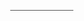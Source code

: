 
<html>
<head>
<meta name="viewport" content="width=device-width, initial-scale=1">






  <title>Bootstrap 5 Example</title>
  <meta charset="utf-8">
  <meta name="viewport" content="width=device-width, initial-scale=1">
  <link href="https://cdn.jsdelivr.net/npm/bootstrap@5.3.3/dist/css/bootstrap.min.css" rel="stylesheet">
  <script src="https://cdn.jsdelivr.net/npm/bootstrap@5.3.3/dist/js/bootstrap.bundle.min.js"></script>





<style>



* {box-sizing: border-box}

body, html {
  height: 100%;
 margin: 0;
  font-family: Arial;

}

.tabla {
  background-color: #555;
  color: white;
  float: left;
  border: none;
  outline: none;
  cursor: pointer;
  padding: 0.1px 0.1px;
  font-size: 20px;
  width: 25%;
}

.tabla:hover {
  background-color: #777;
}

.contenido {
  color: white;
  display: none;
  padding: 1px 1px;
  height: 105%;
}


#Inicio {background-color: black;}
#News {background-color: black;}
#otro {background-color: black;}
#About {background-color: black;}
#Especial {background-color: black;}













.bg-image {
  /* Full height */
  height: 100%; 
  
  /* Center and scale the image nicely */
  background-position: center;
  background-repeat: no-repeat;
  background-size: cover;
}

/* Images used */
.img1 { background-image: url("https://i.pinimg.com/736x/fe/b8/2d/feb82d3d0dccb51e13414c539652f282.jpg"); }
.img2 { background-image: url("https://i.pinimg.com/736x/58/34/a8/5834a8af5844d0c6075f0aff65959d56.jpg"); }
.img3 { background-image: url("https://i.pinimg.com/736x/90/5c/f8/905cf8adc890477aea2447bef5168f1e.jpg"); }
.img4 { background-image: url("https://i.pinimg.com/736x/88/4d/25/884d25218b66bf5756f408aa3103202c.jpg"); }
.img5 { background-image: url("https://i.pinimg.com/736x/eb/15/db/eb15db04a5343837dca538694f4df136.jpg"); }
.img6 { background-image: url("https://i.pinimg.com/736x/6e/db/4a/6edb4a1d2354b50cb9789c824ce82be0.jpg"); }

/* Position text in the middle of the page/image */
.bg-text {
  background-color: rgb(0,0,0); /* Fallback color */
  background-color: rgba(0,0,0, 0.4); /* Black w/opacity/see-through */
  color: white;
  font-weight: bold;
  font-size: 80px;
  border: 10px solid #f1f1f1;
  position: fixed;
  top: 50%;
  left: 50%;
  transform: translate(-50%, -50%);
  z-index: 1;
  width: 400px;
  padding: 10px;
  text-align: center;
}


.imgine{
   height: 100%; 
     width: 100%;

}












/* From Uiverse.io by JaydipPrajapati1910 */ 
.Comenzar {
  width: 180px;
  height: 50px;
  border-radius: 5px;
  border: none;
  transition: all 0.5s ease-in-out;
  font-size: 20px;
  font-family: Verdana, Geneva, Tahoma, sans-serif;
  font-weight: 600;
  display: flex;
  align-items: center;
  background: #040f16;
  color: #f5f5f5;
}

.Comenzar:hover {
  box-shadow: 0 0 20px 0px #2e2e2e3a;
}

.Comenzar .iconico {
  position: absolute;
  height: 40px;
  width: 70px;
  display: flex;
  justify-content: center;
  align-items: center;
  transition: all 0.5s;
}

.Comenzar .textCo {
  transform: translateX(55px);
}

.Comenzar:hover .iconico {
  width: 175px;
}

.Comenzar:hover .textCo {
  transition: all 0.5s;
  opacity: 0;
}

.Comenzar:focus {
  outline: none;
}

.Comenzar:active .iconico {
  transform: scale(0.85);
}












/* From Uiverse.io by Z4drus */ 
.button-containering {
  display: flex;
  justify-content: center;
  margin: 20px;
}

.button-3d {
  -webkit-appearance: none;
  appearance: none;
  position: relative;
  border-width: 0;
  padding: 0 8px;
  min-width: 4em;
  min-height: 4em;
  box-sizing: border-box;
  background: transparent;
  font: inherit;
  cursor: pointer;
  margin: 10px;
  border-radius: 20px;
}

.button-top {
  display: flex;
  align-items: center;
  justify-content: center;
  position: relative;
  z-index: 2;
  padding: 8px 16px;
  transform: translateY(0);
  color: #fff;
  background-image: linear-gradient(145deg, #6a11cb, #2575fc);
  text-shadow: 0 -1px rgba(0, 0, 0, 0.25);
  border-radius: 20px;
  transition: transform 0.3s, border-radius 0.3s, background 10s;
}

.button-3d:active .button-top {
  border-radius: 10px 10px 8px 8px / 8px;
  transform: translateY(2px);
  background-image: linear-gradient(145deg, #2575fc, #6a11cb);
}

.button-bottom {
  position: absolute;
  z-index: 1;
  bottom: 4px;
  left: 4px;
  border-radius: 20px;
  padding-top: 6px;
  width: calc(100% - 8px);
  height: calc(100% - 10px);
  background-image: linear-gradient(145deg, #2575fc, #6a11cb);
  box-shadow: 0px 2px 3px 0px rgba(0, 0, 0, 0.5);
  transition: border-radius 0.2s, padding-top 0.2s;
}

.button-base {
  position: absolute;
  z-index: 0;
  top: 4px;
  left: 0;
  border-radius: 20px;
  width: 100%;
  height: calc(100% - 4px);
  background-color: rgba(0, 0, 0, 0.15);
  box-shadow: 0 1px 1px 0 rgba(255, 255, 255, 0.75),
    inset 0 2px 2px rgba(0, 0, 0, 0.25);
  transition: border-radius 0.2s, padding-top 0.2s;
}

.button-3d:active .button-bottom {
  border-radius: 10px 10px 8px 8px / 8px;
  padding-top: 0;
}

.button-3d:active .button-base {
  border-radius: 10px 10px 8px 8px / 8px;
}

















.Analisis {
  overflow: hidden;
  border-radius: 0.5rem;
  max-width: 300px;
  background-color: #fff;
  color: #212121;
}

.imagene {
  height: 8rem;
  width: 100%;
  object-fit: cover;
  background-color: rgb(204, 0, 255);
  background-image: linear-gradient(to right, rgb(255, 174, 0), rgb(204, 0, 255));
}

.info {
  padding: 1rem;
  text-align: center;
}

.text-1 {
  font-size: 0.875rem;
  line-height: 1.25rem;
  font-weight: 600;
  letter-spacing: 0.1em;
  text-transform: uppercase;
}

.text-2 {
  margin-top: 1rem;
  font-weight: 900;
  text-transform: uppercase;
}

.text-2 span:first-child {
  font-size: 2.25rem;
  line-height: 2.5rem;
  font-weight: 900;
}

.text-2 span:last-child {
  margin-top: 0.5rem;
  display: block;
  font-size: 0.875rem;
  line-height: 1.25rem;
}

.action {
  margin-top: 1rem;
  display: inline-block;
  width: 100%;
  background-color: rgb(0, 0, 0);
  padding-top: 1rem;
  padding-bottom: 1rem;
  border-radius: 4px;
  font-size: 0.875rem;
  line-height: 1.25rem;
  font-weight: 700;
  letter-spacing: 0.1em;
  text-transform: uppercase;
  color: rgba(255, 255, 255, 1);
  text-decoration: none;
}

.sin {
  margin-top: 1rem;
  font-size: 0.75rem;
  line-height: 1rem;
  font-weight: 500;
  text-transform: uppercase;
  color: rgba(156, 163, 175, 1);
}




















/* From Uiverse.io by adamgiebl */ 
.Img {
  font-family: inherit;
  font-size: 20px;
  background: royalblue;
  color: white;
  padding: 0.7em 1em;
  padding-left: 0.9em;
  display: flex;
  align-items: center;
  border: none;
  border-radius: 16px;
  overflow: hidden;
  transition: all 0.2s;
  cursor: pointer;
}

.Img span {
  display: block;
  margin-left: 0.3em;
  transition: all 0.3s ease-in-out;
}

.Img svg {
  display: block;
  transform-origin: center center;
  transition: transform 0.3s ease-in-out;
}

.Img:hover .svg-wrapper {
  animation: fly-1 0.6s ease-in-out infinite alternate;
}

.Img:hover svg {
  transform: translateX(1.2em) rotate(45deg) scale(1.1);
}

.Img:hover span {
  transform: translateX(5em);
}

.Img:active {
  transform: scale(0.95);
}

@keyframes fly-1 {
  from {
    transform: translateY(0.1em);
  }

  to {
    transform: translateY(-0.1em);
  }
}












body {
  font-family: Verdana, sans-serif;
  margin: 0;
}

* {
  box-sizing: border-box;
}

.row > .column {
  padding: 0 8px;
}

.row:after {
  content: "";
  display: table;
  clear: both;
}

.column {
  float: left;
  width: 25%;
}

/* The Modal (background) */
.modal {
  display: none;
  position: fixed;
  z-index: 1;
  padding-top: 100px;
  left: 0;
  top: 0;
  width: 100%;
  height: 100%;
  overflow: auto;
  background-color: black;
}

/* Modal Content */
.modal-content {
  position: relative;
  background-color: #fefefe;
  margin: auto;
  padding: 0;
  width: 90%;
  max-width: 1200px;
}

/* The Close Button */
.close {
  color: white;
  position: absolute;
  top: 10px;
  right: 25px;
  font-size: 35px;
  font-weight: bold;
}

.close:hover,
.close:focus {
  color: #999;
  text-decoration: none;
  cursor: pointer;
}

.mySlides {
  display: none;
}

.cursor {
  cursor: pointer;
}

/* Next & previous buttons */
.prev,
.next {
  cursor: pointer;
  position: absolute;
  top: 50%;
  width: auto;
  padding: 16px;
  margin-top: -50px;
  color: white;
  font-weight: bold;
  font-size: 20px;
  transition: 0.6s ease;
  border-radius: 0 3px 3px 0;
  user-select: none;
  -webkit-user-select: none;
}

/* Position the "next button" to the right */
.next {
  right: 0;
  border-radius: 3px 0 0 3px;
}

/* On hover, add a black background color with a little bit see-through */
.prev:hover,
.next:hover {
  background-color: rgba(0, 0, 0, 0.8);
}

/* Number text (1/3 etc) */
.numbertext {
  color: #f2f2f2;
  font-size: 12px;
  padding: 8px 12px;
  position: absolute;
  top: 0;
}

img {
  margin-bottom: -4px;
}

.caption-container {
  text-align: center;
  background-color: black;
  padding: 2px 16px;
  color: white;
}

.demo {
  opacity: 0.6;
}

.active,
.demo:hover {
  opacity: 1;
}

img.hover-shadow {
  transition: 0.3s;
}

.hover-shadow:hover {
  box-shadow: 0 4px 8px 0 rgba(0, 0, 0, 0.2), 0 6px 20px 0 rgba(0, 0, 0, 0.19);
}



</style>
</head>
<body>





<button class="tabla" onclick="openPage('About', this,)"></button>













<div id="Inicio" class="contenido">


<div><img class="imgine" src="https://i.pinimg.com/736x/fe/b8/2d/feb82d3d0dccb51e13414c539652f282.jpg"></div>
<div><img class="imgine" src="https://i.pinimg.com/736x/58/34/a8/5834a8af5844d0c6075f0aff65959d56.jpg"></div>
<div><img class="imgine" src="https://i.pinimg.com/736x/90/5c/f8/905cf8adc890477aea2447bef5168f1e.jpg"></div>
<div><img class="imgine" src="https://i.pinimg.com/736x/88/4d/25/884d25218b66bf5756f408aa3103202c.jpg"></div>
<div><img class="imgine" src="https://i.pinimg.com/736x/eb/15/db/eb15db04a5343837dca538694f4df136.jpg"></div>
<div><img class="imgine" src="https://i.pinimg.com/736x/6e/db/4a/6edb4a1d2354b50cb9789c824ce82be0.jpg"></div>
<div class="bg-text">

 Equipo 1

<br>





<center>
<button class="Comenzar" onclick="openPage('News', this,)">
    <span class="iconico">
        <svg xmlns="http://www.w3.org/2000/svg" width="20" height="24" fill="currentColor" class="bi bi-airplane-fill" viewBox="0 0 16 16">
  <path d="M6.428 1.151C6.708.591 7.213 0 8 0s1.292.592 1.572 1.151C9.861 1.73 10 2.431 10 3v3.691l5.17 2.585a1.5 1.5 0 0 1 .83 1.342V12a.5.5 0 0 1-.582.493l-5.507-.918-.375 2.253 1.318 1.318A.5.5 0 0 1 10.5 16h-5a.5.5 0 0 1-.354-.854l1.319-1.318-.376-2.253-5.507.918A.5.5 0 0 1 0 12v-1.382a1.5 1.5 0 0 1 .83-1.342L6 6.691V3c0-.568.14-1.271.428-1.849Z"></path>
</svg>
    </span>
    <span class="textCo">Comenzar</span>
</button></center>
</div>

  
</div>







<div id="News" class="contenido">









<div class="container-fluid p-5 bg-primary text-white text-center">
  <h1>ANÁLISIS DE MODOS Y EFECTOS DE FALLAS</h1>
 
</div>
  
<div class="container mt-5">
  <div class="row">
    <div class="col-sm-4">
 
<div class="Analisis">
  <div class="imagene"><img src="https://i.pinimg.com/736x/86/d6/5c/86d65c162a1de465fbb1ae388182a9fd.jpg" alt="Gi" width="300" height="128"></div>
  <div class="info">
    <p class="text-1">
      Analisis
    </p>

   <div class="text-2">

  <span>El análisis de modos y efectos de fallas (FMEA, por sus siglas en inglés) es una herramienta estructurada que permite identificar, analizar y priorizar posibles problemas en un sistema, proceso, diseño, producto o servicio. Su principal objetivo es anticipar fallas antes de que ocurran, mejorando así la confiabilidad, seguridad y calidad</span>
    </div>
    
  <p class="sin">
    
  </p>
  </div>
</div>


   </div>
    <div class="col-sm-4">

<div class="Analisis">
  <div class="imagene"><img src="https://i.pinimg.com/736x/31/70/9d/31709d6b373cf4ef9d53a6461b4152be.jpg" alt="Gi" width="300" height="128"></div>
  <div class="info">
    <p class="text-1">
      Modo de Fallas
    </p>

   <div class="text-2">

  <span>Esto se refiere a las maneras específicas en que un sistema o componente podría fallar. En otras palabras, ¿qué podría salir mal?
</span>
    </div>
    
   <p class="sin">
      Offer valid until 29th April, 2023 *
    </p>
  </div>
</div>
    </div>


  <div class="col-sm-4">
<div class="Analisis">
  <div class="imagene"><img src="https://i.pinimg.com/736x/9b/e5/65/9be565cb56b49790d256d28d98140818.jpg" alt="Gi" width="300" height="128"></div>
  <div class="info">
    <p class="text-1">
      Efectos de la falla
    </p>

   <div class="text-2">

  <span>Aquí se describe el impacto que tendría la falla si llegara a ocurrir. ¿Qué consecuencias habría?

</span>
    </div>
    
   <p class="sin">
   
   </p>
  </div>
</div>
    </div>



</div>


 


<div class="container mt-5">
  <div class="row"> 
    <div class="col-sm-4">

<div class="Analisis">
  <div class="imagene"><img src="https://i.pinimg.com/originals/07/85/e7/0785e7dae354aba21aff4c3752166011.gif" alt="Gi" width="300" height="128"></div>
  <div class="info">
    <p class="text-1">
      Causa de Falla
    </p>

   <div class="text-2">

  <span>Se identifican las razones o condiciones que podrían provocar la falla. ¿Por qué sucedería?

</span>
    </div>
    
   <p class="sin">
    
  </p>
  </div>
</div>
    </div>
<br>






  <div class="col-sm-4">

<div class="Analisis">
  <div class="imagene"><img src="https://i.pinimg.com/736x/16/d7/74/16d774f401e0aa9d589831764b3be204.jpg" alt="Gi" width="300" height="128"></div>
  <div class="info">
    <p class="text-1">
      Severidad (S)
    </p>

   <div class="text-2">

  <span> Evalúa qué tan grave sería el efecto de la falla en caso de que ocurra. Se usa una escala, generalmente de 1 (efecto menor) a 10 (efecto crítico).


</span>
    </div>
    
   <p class="sin">
      
   </p>
  </div>
</div>
    </div>








 <div class="col-sm-4">

<div class="Analisis">
  <div class="imagene"><img src="https://i.pinimg.com/736x/ab/e1/f3/abe1f3b238cb9f68017105f2b4a50bba.jpg" alt="Gi" width="300" height="128"></div>
  <div class="info">
    <p class="text-1">
      Ocurrencia (O)
    </p>

   <div class="text-2">

   <span> Estima con qué frecuencia podría suceder la falla. También se utiliza una escala de 1 (muy improbable) a 10 (muy probable).



</span>
    </div>
    
   <p class="sin">
    
  </p>
  </div>
</div>
    </div>





</div>
</div>






<div class="button-containering">
  <button class="button-3d" onclick="openPage('Inicio', this,)" id="defaultOpen">
    <div class="button-top">
      <span class="material-icons">❮</span>
    </div>
    <div class="button-bottom"></div>
    <div class="button-base"></div>
  </button>
  <button class="button-3d" onclick="openPage('otro', this,)">
    <div class="button-top">
      <span class="material-icons">❯</span>
    </div>
    <div class="button-bottom"></div>
    <div class="button-base"></div>
  </button>
</div>




</div>
</div>










<div id="otro" class="contenido">







<div class="container-fluid p-5 bg-danger text-white text-center">
  <h1>Elementos del PFEMDA</h1>
   
</div>
  
<div class="container mt-5">
  <div class="row">
    <div class="col-sm-4">
      <h3>Proceso</h3>


   <p>Se examina el sistema o proceso completo, identificando las partes críticas y cómo estas interactúan entre sí. El objetivo es entender dónde podrían surgir problemas.
</p>

  







   </div>
    <div class="col-sm-4">
      <h3>Fallas</h3>
      <p>Se identifican los errores o problemas potenciales que podrían aparecer en el sistema o proceso. Esto incluye cualquier punto débil que podría generar un fallo.
</p>
    







   </div>
    <div class="col-sm-4">
      <h3>Efectos</h3>        
      <p>Se analizan las consecuencias de las fallas, tanto en el sistema como en los usuarios, clientes o procesos relacionados. ¿Qué impacto tendría la falla si ocurre?</p>













   </div>
<div class="col-sm-4">
      <h3>Modo</h3>
      <p>Se describen las maneras específicas en que las fallas podrían manifestarse. Esto responde a la pregunta: ¿cómo podría fallar?
</p>
      
   </div>
<div class="col-sm-4">
      <h3>Diagnostico</h3>
      <p>A diferencia del AMEF, el PFEMDA pone énfasis en las estrategias para detectar y diagnosticar fallas rápidamente. Esto incluye herramientas, métodos y procedimientos para minimizar el impacto de los problemas.

</p>
      
   </div>
    <div class="col-sm-4">
      <h3>Analisis</h3>
      <p>Al igual que en el AMEF, las fallas se priorizan con base en su gravedad, frecuencia y facilidad de detección. Esto permite decidir qué problemas deben abordarse primero, ya sea mediante medidas preventivas o correctivas.

</p>
      
   </div>



  </div>
</div>










<div class="button-containering">
  <button class="button-3d" onclick="openPage('News', this,)" id="defaultOpen">
    <div class="button-top">
      <span class="material-icons">❮</span>
    </div>
    <div class="button-bottom"></div>
    <div class="button-base"></div>
  </button>
  <button class="button-3d" onclick="openPage('About', this,)">
    <div class="button-top">
      <span class="material-icons">❯</span>
    </div>
    <div class="button-bottom"></div>
    <div class="button-base"></div>
  </button>
</div>



</div>




<div id="About" class="contenido">

<div class="container-fluid p-5 bg-info text-white text-center">
  <h1>Control Estadistico De Proceso</h1>
</div>
  
<div class="container mt-5">
  <div class="row">
    <div class="col-sm-4">
      <h3>CEP</h3>
      <p>El Control Estadístico de Procesos (CEP), conocido en inglés como Statistical Process Control (SPC), es una técnica que utiliza herramientas estadísticas para supervisar, medir y mejorar la calidad de los procesos productivos.
</p>
    
   </div>
    <div class="col-sm-4">
      <h3>Comceptos y Claves</h3>
      <p>Variabilidad en los procesos:
Todos los procesos tienen algún nivel de variación, que puede clasificarse en dos tipos:
Variabilidad común: Surge de factores naturales inherentes al proceso.
Variabilidad especial: Resulta de problemas específicos o anomalías.
</p>
    
  </div>
    <div class="col-sm-4">
      <h3>CEP Prevencion</h3>        
      <p>El CEP se enfoca en identificar posibles problemas antes de que afecten la calidad del producto o servicio, reduciendo desperdicios y evitando fallas en etapas avanzadas.
El CEP no solo mejora la calidad, sino que también aumenta la eficiencia del proceso al anticipar y corregir problemas antes de que se vuelvan significativos.</p>

   </div>
  </div>
</div>




<br>













<div class="row">
  <div class="column">
    <img src="https://i.pinimg.com/736x/f8/b9/cb/f8b9cb5d84807ef441428ccf4debc76d.jpg" style="width:100%" onclick="openModal();currentSlide(1)" class="hover-shadow cursor">
  </div>
  <div class="column">
    <img src="https://i.pinimg.com/736x/b3/cc/9e/b3cc9ed4b8da50151c4763649394fa4d.jpg" style="width:100%" onclick="openModal();currentSlide(2)" class="hover-shadow cursor">
  </div>
  <div class="column">
    <img src="https://i.pinimg.com/736x/6a/0b/cb/6a0bcb5dc34645ad15efd6e0d45ce736.jpg" style="width:100%" onclick="openModal();currentSlide(3)" class="hover-shadow cursor">
  </div>
  <div class="column">
    <img src="https://i.pinimg.com/736x/43/a7/6d/43a76da7b731ad302a35f09717306067.jpg" style="width:100%" onclick="openModal();currentSlide(4)" class="hover-shadow cursor">
  </div>
</div>

<div id="myModal" class="modal">
  <span class="close cursor" onclick="closeModal()">&times;</span>
  <div class="modal-content">

   <div class="mySlides">
      <div class="numbertext">1 / 4</div>
      <img src="https://i.pinimg.com/736x/f8/b9/cb/f8b9cb5d84807ef441428ccf4debc76d.jpg" style="width:100%">
    </div>

   <div class="mySlides">
      <div class="numbertext">2 / 4</div>
      <img src="https://i.pinimg.com/736x/b3/cc/9e/b3cc9ed4b8da50151c4763649394fa4d.jpg" style="width:100%">
    </div>

   <div class="mySlides">
      <div class="numbertext">3 / 4</div>
      <img src="https://i.pinimg.com/736x/6a/0b/cb/6a0bcb5dc34645ad15efd6e0d45ce736.jpg" style="width:100%">
    </div>
    
   <div class="mySlides">
      <div class="numbertext">4 / 4</div>
      <img src="https://i.pinimg.com/736x/43/a7/6d/43a76da7b731ad302a35f09717306067.jpg" style="width:100%">
    </div>
    
  <a class="prev" onclick="plusSlides(-1)">&#10094;</a>
    <a class="next" onclick="plusSlides(1)">&#10095;</a>

   <div class="caption-container">
      <p id="caption"></p>
    </div>


  <div class="column">
      <img class="demo cursor" src="https://i.pinimg.com/736x/f8/b9/cb/f8b9cb5d84807ef441428ccf4debc76d.jpg" style="width:100%" onclick="currentSlide(1)" alt="Nature and sunrise">
    </div>
    <div class="column">
      <img class="demo cursor" src="https://i.pinimg.com/736x/b3/cc/9e/b3cc9ed4b8da50151c4763649394fa4d.jpg" style="width:100%" onclick="currentSlide(2)" alt="Snow">
    </div>
    <div class="column">
      <img class="demo cursor" src="https://i.pinimg.com/736x/6a/0b/cb/6a0bcb5dc34645ad15efd6e0d45ce736.jpg" style="width:100%" onclick="currentSlide(3)" alt="Mountains and fjords">
    </div>
    <div class="column">
      <img class="demo cursor" src="https://i.pinimg.com/736x/43/a7/6d/43a76da7b731ad302a35f09717306067.jpg" style="width:100%" onclick="currentSlide(4)" alt="Northern Lights">
    </div>
  </div>
</div>










<br>
<div class="button-containering">
  <button class="button-3d" onclick="openPage('otro', this,)" id="defaultOpen">
    <div class="button-top">
      <span class="material-icons">❮</span>
    </div>
    <div class="button-bottom"></div>
    <div class="button-base"></div>
  </button>
  <button class="button-3d" onclick="openPage('Especial', this,)">
    <div class="button-top">
      <span class="material-icons">❯</span>
    </div>
    <div class="button-bottom"></div>
    <div class="button-base"></div>
  </button>
</div>



</div>


















<div id="Especial" class="contenido">
<div class="container-fluid p-5 bg-warning text-white text-center">
  <h1>PPAP</h1>
</div>
  
<div class="container mt-5">
  <div class="row">
    <div class="col-sm-4">
      
   <p>
        El PPAP (Proceso de Aprobación de Partes de Producción) es un procedimiento estándar, especialmente en la industria automotriz, diseñado para garantizar que los proveedores puedan fabricar piezas o componentes que cumplan con las especificaciones y requisitos del cliente antes de comenzar la producción en masa.


</p>
    
   </div>
  <div class="col-sm-4">
      

<img src="https://i.pinimg.com/736x/2e/bd/62/2ebd62360a8b64cacfc4a66e6db72696.jpg" alt="Girl in a jacket" width="400" height="300">
    
   </div>
   <div class="col-sm-4">
           
  <p>Registro de pruebas:
Evidencia de que las piezas cumplen con los requisitos de pruebas físicas, químicas y de rendimiento.
Informe dimensional:
Resultados detallados de las mediciones de las piezas comparadas con el diseño aprobado.

</p>

   </div>
  </div>
</div>











<br>
<div class="button-containering">
  <button class="button-3d" onclick="openPage('About', this,)" id="defaultOpen">
    <div class="button-top">
      <span class="material-icons">❮</span>
    </div>
    <div class="button-bottom"></div>
    <div class="button-base"></div>
  </button>
</div>







</div>



















<script>
function openPage(pageName,elmnt,color) {
  var i, tabcontent, tablinks;
  tabcontent = document.getElementsByClassName("contenido");
  for (i = 0; i < tabcontent.length; i++) {
    tabcontent[i].style.display = "none";
  }
  tablinks = document.getElementsByClassName("tabla");
  for (i = 0; i < tablinks.length; i++) {
    tablinks[i].style.backgroundColor = "";
  }
  document.getElementById(pageName).style.display = "block";
  elmnt.style.backgroundColor = color;
}


document.getElementById("defaultOpen").click();

















function openModal() {
  document.getElementById("myModal").style.display = "block";
}

function closeModal() {
  document.getElementById("myModal").style.display = "none";
}

var slideIndex = 1;
showSlides(slideIndex);

function plusSlides(n) {
  showSlides(slideIndex += n);
}

function currentSlide(n) {
  showSlides(slideIndex = n);
}

function showSlides(n) {
  var i;
  var slides = document.getElementsByClassName("mySlides");
  var dots = document.getElementsByClassName("demo");
  var captionText = document.getElementById("caption");
  if (n > slides.length) {slideIndex = 1}
  if (n < 1) {slideIndex = slides.length}
  for (i = 0; i < slides.length; i++) {
      slides[i].style.display = "none";
  }
  for (i = 0; i < dots.length; i++) {
      dots[i].className = dots[i].className.replace(" active", "");
  }
  slides[slideIndex-1].style.display = "block";
  dots[slideIndex-1].className += " active";
  captionText.innerHTML = dots[slideIndex-1].alt;
}



</script>
   
</body>
</html> 


